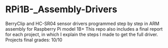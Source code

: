 # RPi1B-_Assembly-Drivers
BerryClip and HC-SR04 sensor drivers programmed step by step in ARM assembly for Raspberry Pi model 1B+
This repo also includes a final report for each project, in which I explain the steps I made to get the full driver.
Projects final grades: 10/10
